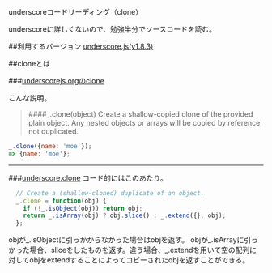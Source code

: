 underscoreコードリーディング（clone）

underscoreに詳しくないので、勉強半分でソースコードを読む。



##利用するバージョン
[underscore.js(v1.8.3)](https://github.com/jashkenas/underscore/tree/1.8.3)


##cloneとは


###[underscorejs.orgのclone](http://underscorejs.org/#clone)

こんな説明。
>####_.clone(object) 
>Create a shallow-copied clone of the provided plain object.
>Any nested objects or arrays will be copied by reference, not duplicated.


```javascript
_.clone({name: 'moe'});
=> {name: 'moe'};

```

------------- 



###[underscore.clone](https://github.com/jashkenas/underscore/blob/1.8.3/underscore.js#L1067)
コード的にはこのあたり。

```javascript
  // Create a (shallow-cloned) duplicate of an object.
  _.clone = function(obj) {
    if (!_.isObject(obj)) return obj;
    return _.isArray(obj) ? obj.slice() : _.extend({}, obj);
  };

```

objが_.isObjectに引っかからなかった場合はobjを返す。
objが_.isArrayに引っかった場合、sliceをしたものを返す。違う場合、_.extendを用いて空の配列に対してobjをextendすることによってコピーされたobjを返すことができる。
